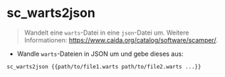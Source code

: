 # sc_warts2json

> Wandelt eine `warts`-Datei in eine `json`-Datei um.
> Weitere Informationen: <https://www.caida.org/catalog/software/scamper/>.

- Wandle `warts`-Dateien in JSON um und gebe dieses aus:

`sc_warts2json {{path/to/file1.warts path/to/file2.warts ...}}`
